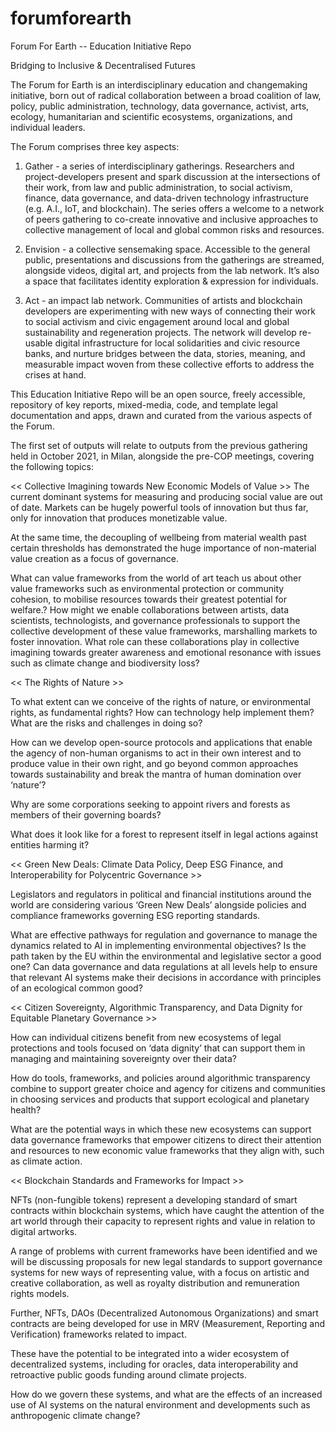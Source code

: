 # forumforearth
Forum For Earth -- Education Initiative Repo

Bridging to Inclusive & Decentralised Futures

The Forum for Earth is an interdisciplinary education and changemaking initiative, born out of radical collaboration between a broad coalition of law, policy, public administration, technology, data governance, activist, arts, ecology, humanitarian and scientific ecosystems, organizations, and individual leaders.

The Forum comprises three key aspects:
 
1) Gather - a series of interdisciplinary gatherings. Researchers and project-developers present and spark discussion at the intersections of their work, from law and public administration, to social activism, finance, data governance, and data-driven technology infrastructure (e.g. A.I., IoT, and blockchain). The series offers a welcome to a network of peers gathering to co-create innovative and inclusive approaches to collective management of local and global common risks and resources.
 
2) Envision - a collective sensemaking space. Accessible to the general public, presentations and discussions from the gatherings are streamed, alongside videos, digital art, and projects from the lab network. It’s also a space that facilitates identity exploration & expression for individuals.

3) Act - an impact lab network. Communities of artists and blockchain developers are experimenting with new ways of connecting their work to social activism and civic engagement around local and global sustainability and regeneration projects. The network will develop re-usable digital infrastructure for local solidarities and civic resource banks, and nurture bridges between the data, stories, meaning, and measurable impact woven from these collective efforts to address the crises at hand.

This Education Initiative Repo will be an open source, freely accessible, repository of key reports, mixed-media, code, and template legal documentation and apps, drawn and curated from the various aspects of the Forum.

The first set of outputs will relate to outputs from the previous gathering held in October 2021, in Milan, alongside the pre-COP meetings, covering the following topics:


<< Collective Imagining towards New Economic Models of Value >>
The current dominant systems for measuring and producing social value are out of date. Markets can be hugely powerful tools of innovation but thus far, only for innovation that produces monetizable value.

At the same time, the decoupling of wellbeing from material wealth past certain thresholds has demonstrated the huge importance of non-material value creation as a focus of governance.

What can value frameworks from the world of art teach us about other value frameworks such as environmental protection or community cohesion, to mobilise resources towards their greatest potential for welfare.?
How might we enable collaborations between artists, data scientists, technologists, and governance professionals to support the collective development of these value frameworks, marshalling markets to foster innovation.
What role can these collaborations play in collective imagining towards greater awareness and emotional resonance with issues such as climate change and biodiversity loss?

<< The Rights of Nature >>

To what extent can we conceive of the rights of nature, or environmental rights, as fundamental rights? How can technology help implement them? What are the risks and challenges in doing so?

How can we develop open-source protocols and applications that enable the agency of non-human organisms to act in their own interest and to produce value in their own right, and go beyond common approaches towards sustainability and break the mantra of human domination over ‘nature’?

Why are some corporations seeking to appoint rivers and forests as members of their governing boards?

What does it look like for a forest to represent itself in legal actions against entities harming it?

<< Green New Deals: Climate Data Policy, Deep ESG Finance, and Interoperability for Polycentric Governance >>

Legislators and regulators in political and financial institutions around the world are considering various ‘Green New Deals’ alongside policies and compliance frameworks governing ESG reporting standards.

What are effective pathways for regulation and governance to manage the dynamics related to AI in implementing environmental objectives?
Is the path taken by the EU within the environmental and legislative sector a good one?
Can data governance and data regulations at all levels help to ensure that relevant AI systems make their decisions in accordance with principles of an ecological common good?

<< Citizen Sovereignty, Algorithmic Transparency, and Data Dignity for Equitable Planetary Governance >>

How can individual citizens benefit from new ecosystems of legal protections and tools focused on ‘data dignity’ that can support them in managing and maintaining sovereignty over their data?

How do tools, frameworks, and policies around algorithmic transparency combine to support greater choice and agency for citizens and communities in choosing services and products that support ecological and planetary health?

What are the potential ways in which these new ecosystems can support data governance frameworks that empower citizens to direct their attention and resources to new economic value frameworks that they align with, such as climate action.

<< Blockchain Standards and Frameworks for Impact >>

NFTs (non-fungible tokens) represent a developing standard of smart contracts within blockchain systems, which have caught the attention of the art world through their capacity to represent rights and value in relation to digital artworks.

A range of problems with current frameworks have been identified and we will be discussing proposals for new legal standards to support governance systems for new ways of representing value, with a focus on artistic and creative collaboration, as well as royalty distribution and remuneration rights models.

Further, NFTs, DAOs (Decentralized Autonomous Organizations) and smart contracts are being developed for use in MRV (Measurement, Reporting and Verification) frameworks related to impact.

These have the potential to be integrated into a wider ecosystem of decentralized systems, including for oracles, data interoperability and retroactive public goods funding around climate projects.

How do we govern these systems, and what are the effects of an increased use of AI systems on the natural environment and developments such as anthropogenic climate change?
